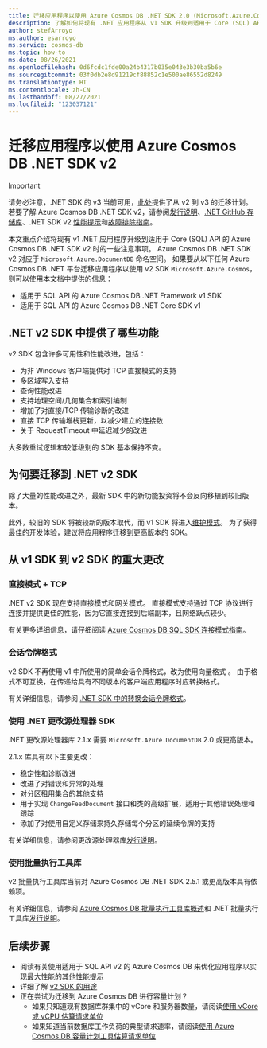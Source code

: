 ```yaml
---
title: 迁移应用程序以使用 Azure Cosmos DB .NET SDK 2.0 (Microsoft.Azure.Cosmos)
description: 了解如何将现有 .NET 应用程序从 v1 SDK 升级到适用于 Core (SQL) API 的 .NET SDK v2。
author: stefArroyo
ms.author: esarroyo
ms.service: cosmos-db
ms.topic: how-to
ms.date: 08/26/2021
ms.openlocfilehash: 0d6fcdc1fde00a24b4317b035e043e3b30ba5b6e
ms.sourcegitcommit: 03f0db2e8d91219cf88852c1e500ae86552d8249
ms.translationtype: HT
ms.contentlocale: zh-CN
ms.lasthandoff: 08/27/2021
ms.locfileid: "123037121"
---
```

# <a name="migrate-your-application-to-use-the-azure-cosmos-db-net-sdk-v2"></a>迁移应用程序以使用 Azure Cosmos DB .NET SDK v2

> [!IMPORTANT]
> 请务必注意，.NET SDK 的 v3 当前可用，[此处](migrate-dotnet-v3.md)提供了从 v2 到 v3 的迁移计划。 若要了解 Azure Cosmos DB .NET SDK v2，请参阅[发行说明](sql-api-sdk-dotnet.md)、[.NET GitHub 存储库](https://github.com/Azure/azure-cosmos-dotnet-v2)、.NET SDK v2 [性能提示](performance-tips.md)和[故障排除指南](troubleshoot-dot-net-sdk.md)。
>

本文重点介绍将现有 v1 .NET 应用程序升级到适用于 Core (SQL) API 的 Azure Cosmos DB .NET SDK v2 时的一些注意事项。 Azure Cosmos DB .NET SDK v2 对应于 `Microsoft.Azure.DocumentDB` 命名空间。 如果要从以下任何 Azure Cosmos DB .NET 平台迁移应用程序以使用 v2 SDK `Microsoft.Azure.Cosmos`，则可以使用本文档中提供的信息：

* 适用于 SQL API 的 Azure Cosmos DB .NET Framework v1 SDK
* 适用于 SQL API 的 Azure Cosmos DB .NET Core SDK v1

## <a name="whats-available-in-the-net-v2-sdk"></a>.NET v2 SDK 中提供了哪些功能

v2 SDK 包含许多可用性和性能改进，包括：

* 为非 Windows 客户端提供对 TCP 直接模式的支持
* 多区域写入支持
* 查询性能改进
* 支持地理空间/几何集合和索引编制
* 增加了对直接/TCP 传输诊断的改进
* 直接 TCP 传输堆栈更新，以减少建立的连接数
* 关于 RequestTimeout 中延迟减少的改进

大多数重试逻辑和较低级别的 SDK 基本保持不变。

## <a name="why-migrate-to-the-net-v2-sdk"></a>为何要迁移到 .NET v2 SDK

除了大量的性能改进之外，最新 SDK 中的新功能投资将不会反向移植到较旧版本。

此外，较旧的 SDK 将被较新的版本取代，而 v1 SDK 将进入[维护模式](sql-api-sdk-dotnet.md)。 为了获得最佳的开发体验，建议将应用程序迁移到更高版本的 SDK。

## <a name="major-changes-from-v1-sdk-to-v2-sdk"></a>从 v1 SDK 到 v2 SDK 的重大更改

### <a name="direct-mode--tcp"></a>直接模式 + TCP

.NET v2 SDK 现在支持直接模式和网关模式。 直接模式支持通过 TCP 协议进行连接并提供更佳的性能，因为它直接连接到后端副本，且网络跃点较少。

有关更多详细信息，请仔细阅读 [Azure Cosmos DB SQL SDK 连接模式指南](sql-sdk-connection-modes.md)。

### <a name="session-token-formatting"></a>会话令牌格式

v2 SDK 不再使用 v1 中所使用的简单会话令牌格式，改为使用向量格式 。 由于格式不可互换，在传递给具有不同版本的客户端应用程序时应转换格式。

有关详细信息，请参阅 [.NET SDK 中的转换会话令牌格式](how-to-convert-session-token.md)。

### <a name="using-the-net-change-feed-processor-sdk"></a>使用 .NET 更改源处理器 SDK

.NET 更改源处理器库 2.1.x 需要 `Microsoft.Azure.DocumentDB` 2.0 或更高版本。

2\.1.x 库具有以下主要更改：

* 稳定性和诊断改进
* 改进了对错误和异常的处理
* 对分区租用集合的其他支持
* 用于实现 `ChangeFeedDocument` 接口和类的高级扩展，适用于其他错误处理和跟踪
* 添加了对使用自定义存储来持久存储每个分区的延续令牌的支持

有关详细信息，请参阅更改源处理器库[发行说明](sql-api-sdk-dotnet-changefeed.md)。

### <a name="using-the-bulk-executor-library"></a>使用批量执行工具库

v2 批量执行工具库当前对 Azure Cosmos DB .NET SDK 2.5.1 或更高版本具有依赖项。

有关详细信息，请参阅 [Azure Cosmos DB 批量执行工具库概述](bulk-executor-overview.md)和 .NET 批量执行工具库[发行说明](sql-api-sdk-bulk-executor-dot-net.md)。

## <a name="next-steps"></a>后续步骤

* 阅读有关使用适用于 SQL API v2 的 Azure Cosmos DB 来优化应用程序以实现最大性能的[其他性能提示](sql-api-get-started.md)
* 详细了解 [v2 SDK 的用途](sql-api-dotnet-samples.md)
* 正在尝试为迁移到 Azure Cosmos DB 进行容量计划？
    * 如果只知道现有数据库群集中的 vCore 和服务器数量，请阅读[使用 vCore 或 vCPU 估算请求单位](convert-vcore-to-request-unit.md) 
    * 如果知道当前数据库工作负荷的典型请求速率，请阅读[使用 Azure Cosmos DB 容量计划工具估算请求单位](estimate-ru-with-capacity-planner.md)